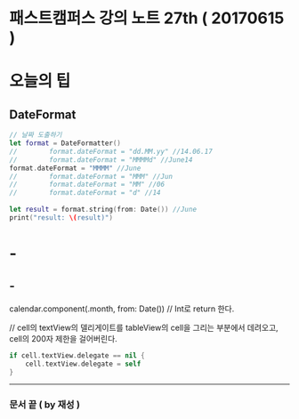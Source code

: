# 패스트캠퍼스 강의 노트 27th ( 20170615 )

# 오늘의 팁

## DateFormat
```swift
// 날짜 도출하기
let format = DateFormatter()
//        format.dateFormat = "dd.MM.yy" //14.06.17
//        format.dateFormat = "MMMMd" //June14
format.dateFormat = "MMMM" //June
//        format.dateFormat = "MMM" //Jun
//        format.dateFormat = "MM" //06
//        format.dateFormat = "d" //14
    
let result = format.string(from: Date()) //June
print("result: \(result)")
```

# -

## -


calendar.component(.month, from: Date()) // Int로 return 한다.


// cell의 textView의 델리게이트를 tableView의 cell을 그리는 부분에서 데려오고, cell의 200자 제한을 걸어버린다.

```swift
if cell.textView.delegate == nil {
	cell.textView.delegate = self
}
```
---
### 문서 끝 ( by 재성 )